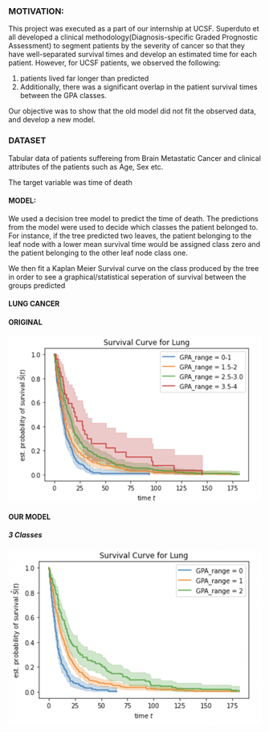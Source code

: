 ### MOTIVATION:

This project was executed as a part of our internship at UCSF. Superduto et all developed a clinical methodology(Diagnosis-specific Graded Prognostic Assessment) to segment patients by the severity of cancer so that they have well-separated survival times and develop an estimated time for each patient. However, for UCSF patients, we observed the following:

1) patients lived far longer than predicted 
2) Additionally, there was a significant overlap in the patient survival times between the GPA classes.

Our objective was to show that the old model did not fit the observed data, and develop a new model. 


### DATASET

Tabular data of patients suffereing from Brain Metastatic Cancer and clinical attributes of the patients such as Age, Sex etc.

The target variable was time of death 

#### MODEL:

We used a decision tree model to predict the time of death. The predictions from the model were used to decide which classes the patient belonged to. For instance, if the tree predicted two leaves, the patient belonging to the leaf node with a lower mean survival time would be assigned class zero and the patient belonging to the other leaf node class one.

We then fit a Kaplan Meier Survival curve on the class produced by the tree in order to see a graphical/statistical seperation of survival between the groups predicted

#### LUNG CANCER

#### ORIGINAL

![](images/Lung_old.png)

#### OUR MODEL

##### 3 Classes

![](images/Lung_3class.png)
